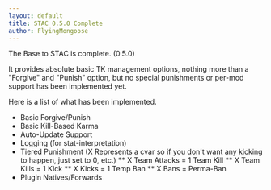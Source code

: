 ```yaml
---
layout: default
title: STAC 0.5.0 Complete
author: FlyingMongoose
---
```


The Base to STAC is complete. (0.5.0)

It provides absolute basic TK management options, nothing more than a "Forgive" and "Punish" option, but no special punishments or per-mod support has been implemented yet.

Here is a list of what has been implemented.
* Basic Forgive/Punish
* Basic Kill-Based Karma
* Auto-Update Support
* Logging (for stat-interpretation)
* Tiered Punishment (X Represents a cvar so if you don't want any kicking to happen, just set to 0, etc.)
** X Team Attacks = 1 Team Kill
** X Team Kills = 1 Kick
** X Kicks = 1 Temp Ban
** X Bans = Perma-Ban
* Plugin Natives/Forwards